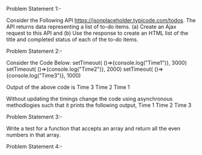 Problem Statement 1:-

Consider the Following API https://jsonplaceholder.typicode.com/todos.
The API returns data representing a list of to-do items. 
(a) Create an Ajax request to this API and 
(b) Use the response to create an HTML list of the title and completed status of each of the to-do items. 


Problem Statement 2:-

Consider the Code Below:
setTimeout( ()=>{console.log("Time1")}, 3000)
setTimeout( ()=>{console.log("Time2")}, 2000)
setTimeout( ()=>{console.log("Time3")}, 1000)

Output of the above code is 
Time 3
Time 2
Time 1

Without updating the timings change the code using asynchronous methodlogies such that it prints the following output,
Time 1
Time 2
Time 3


Problem Statement 3:-

Write a test for a function that accepts an array and return all the even numbers in that array.

Problem Statement 4:-

